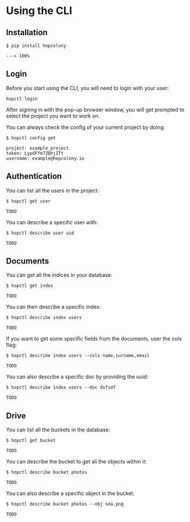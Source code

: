 # Using the CLI

## Installation

<div class="termy">

```console
$ pip install hopcolony

---> 100%
```

</div>

## Login

Before you start using the CLI, you will need to login with your user:

```
hopctl login
```

After signing in with the pop-up browser window, you will get prompted to select the project you want to work on.

You can always check the config of your current project by doing:

<div class="termy">

```console
$ hopctl config get

project: example_project
token: LypdFfm7ZQhjZTt
username: example@hopcolony.io
```

</div>

## Authentication

You can list all the users in the project:

<div class="termy">

```console
$ hopctl get user

TODO
```

</div>

You can describe a specific user with:

<div class="termy">

```console
$ hopctl describe user uid

TODO
```

</div>

## Documents

You can get all the indices in your database: 

<div class="termy">

```console
$ hopctl get index

TODO
```

</div>

You can then describe a specific index:

<div class="termy">

```console
$ hopctl describe index users

TODO
```

</div>

If you want to get some specific fields from the documents, user the cols flag:

<div class="termy">

```console
$ hopctl describe index users --cols name,surname,email

TODO
```

</div>

You can also describe a specific doc by providing the uuid:

<div class="termy">

```console
$ hopctl describe index users --doc dsfsdf

TODO
```

</div>

## Drive

You can list all the buckets in the database:

<div class="termy">

```console
$ hopctl get bucket

TODO
```

</div>

You can describe the bucket to get all the objects within it:

<div class="termy">

```console
$ hopctl describe bucket photos

TODO
```

</div>

You can also describe a specific object in the bucket:

<div class="termy">

```console
$ hopctl describe bucket photos --obj sea.png

TODO
```

</div>